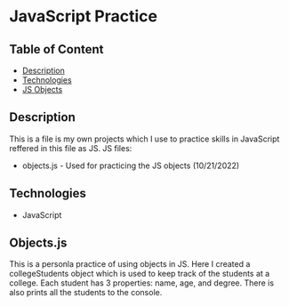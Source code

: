 # JavaScript Practice

## Table of Content

- [Description](#description)
- [Technologies](#technologies)
- [JS Objects](#objects.js)

## Description

This is a file is my own projects which I use to practice skills in JavaScript reffered in this file as JS. JS files:

- objects.js - Used for practicing the JS objects (10/21/2022)

## Technologies

- JavaScript

## Objects.js

This is a personla practice of using objects in JS. Here I created a collegeStudents object which is used to keep track of the students at a college. Each student has 3 properties: name, age, and degree. There is also prints all the students to the console.
